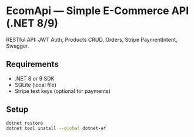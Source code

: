 # EcomApi — Simple E-Commerce API (.NET 8/9)

RESTful API: JWT Auth, Products CRUD, Orders, Stripe PaymentIntent, Swagger.

## Requirements
- .NET 8 or 9 SDK
- SQLite (local file)
- Stripe test keys (optional for payments)

## Setup
```bash
dotnet restore
dotnet tool install --global dotnet-ef
